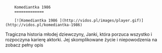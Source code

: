 
        Komediantka 1986 
        =============
        
        [![Komediantka 1986 ](http://vidos.pl/images/player.gif)](http://vidos.pl/komediantka-1986)
        
        
 Tragiczna historia młodej dziewczyny, Janki, która porzuca wszystko i rozpoczyna karierę aktorki. Jej skomplikowane życie i niepowodzenia na zobacz pełny opis
    